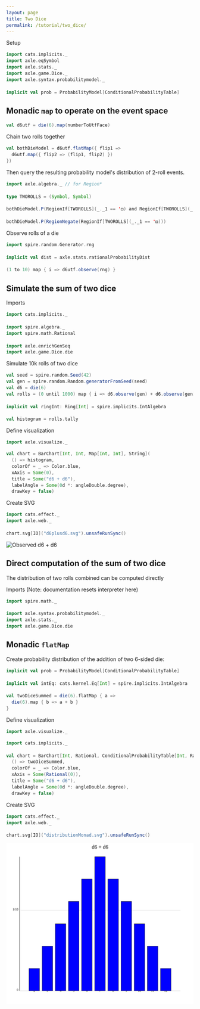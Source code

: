 ```yaml
---
layout: page
title: Two Dice
permalink: /tutorial/two_dice/
---
```


Setup

```scala mdoc
import cats.implicits._
import axle.eqSymbol
import axle.stats._
import axle.game.Dice._
import axle.syntax.probabilitymodel._

implicit val prob = ProbabilityModel[ConditionalProbabilityTable]
```

## Monadic `map` to operate on the event space

```scala mdoc
val d6utf = die(6).map(numberToUtfFace)
```

Chain two rolls together

```scala mdoc
val bothDieModel = d6utf.flatMap({ flip1 =>
  d6utf.map({ flip2 => (flip1, flip2) })
})
```

Then query the resulting probability model's distribution of 2-roll events.

```scala mdoc
import axle.algebra._ // for Region*

type TWOROLLS = (Symbol, Symbol)

bothDieModel.P(RegionIf[TWOROLLS](_._1 == '⚃) and RegionIf[TWOROLLS](_._2 == '⚃))

bothDieModel.P(RegionNegate(RegionIf[TWOROLLS](_._1 == '⚃)))
```

Observe rolls of a die

```scala mdoc
import spire.random.Generator.rng

implicit val dist = axle.stats.rationalProbabilityDist

(1 to 10) map { i => d6utf.observe(rng) }
```

## Simulate the sum of two dice

Imports

```scala mdoc:silent
import cats.implicits._

import spire.algebra._
import spire.math.Rational

import axle.enrichGenSeq
import axle.game.Dice.die
```

Simulate 10k rolls of two dice

```scala mdoc
val seed = spire.random.Seed(42)
val gen = spire.random.Random.generatorFromSeed(seed)
val d6 = die(6)
val rolls = (0 until 1000) map { i => d6.observe(gen) + d6.observe(gen) }

implicit val ringInt: Ring[Int] = spire.implicits.IntAlgebra

val histogram = rolls.tally
```

Define visualization

```scala mdoc:silent
import axle.visualize._
```

```scala mdoc
val chart = BarChart[Int, Int, Map[Int, Int], String](
  () => histogram,
  colorOf = _ => Color.blue,
  xAxis = Some(0),
  title = Some("d6 + d6"),
  labelAngle = Some(0d *: angleDouble.degree),
  drawKey = false)
```

Create SVG

```scala mdoc
import cats.effect._
import axle.web._

chart.svg[IO]("d6plusd6.svg").unsafeRunSync()
```

![Observed d6 + d6](/tutorial/images/d6plusd6.svg)

## Direct computation of the sum of two dice

The distribution of two rolls combined can be computed directly

Imports (Note: documentation resets interpreter here)

```scala mdoc:silent:reset
import spire.math._

import axle.syntax.probabilitymodel._
import axle.stats._
import axle.game.Dice.die
```

## Monadic `flatMap`

Create probability distribution of the addition of two 6-sided die:

```scala mdoc
implicit val prob = ProbabilityModel[ConditionalProbabilityTable]

implicit val intEq: cats.kernel.Eq[Int] = spire.implicits.IntAlgebra

val twoDiceSummed = die(6).flatMap { a =>
  die(6).map { b => a + b }
}
```

Define visualization

```scala mdoc:silent
import axle.visualize._
```

```scala mdoc
import cats.implicits._

val chart = BarChart[Int, Rational, ConditionalProbabilityTable[Int, Rational], String](
  () => twoDiceSummed,
  colorOf = _ => Color.blue,
  xAxis = Some(Rational(0)),
  title = Some("d6 + d6"),
  labelAngle = Some(0d *: angleDouble.degree),
  drawKey = false)
```

Create SVG

```scala mdoc
import cats.effect._
import axle.web._

chart.svg[IO]("distributionMonad.svg").unsafeRunSync()
```

![Monadic d6 + d6](/tutorial/images/distributionMonad.svg)
